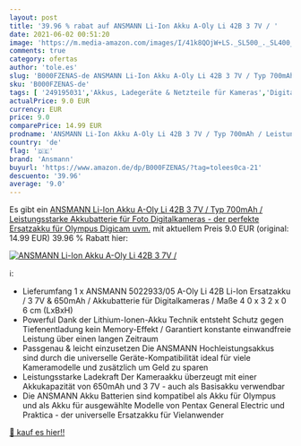 ```yaml
---
layout: post
title: '39.96 % rabat auf ANSMANN Li-Ion Akku A-Oly Li 42B 3 7V / '
date: 2021-06-02 00:51:20
image: 'https://m.media-amazon.com/images/I/41k8QOjW+LS._SL500_._SL400_.jpg'
comments: true
category: ofertas
author: 'tole.es'
slug: 'B000FZENAS-de ANSMANN Li-Ion Akku A-Oly Li 42B 3 7V / Typ 700mAh /...'
sku: 'B000FZENAS-de'
tags: [ '249195031','Akkus, Ladegeräte & Netzteile für Kameras','Digitalkameras','Elektronik & Foto','Ersatzakkus für Kamera & Camcorder','Foto&Video','Kamera & Foto','Kamera- & Fotozubehör','Küche, Haushalt & Wohnen','Küche, Kochen & Backen','Küchenhelfer & Kochzubehör','Produkte','Wohnaccessoires & Deko','ansmann', ]
actualPrice: 9.0 EUR
currency: EUR
price: 9.0
comparePrice: 14.99 EUR
prodname: 'ANSMANN Li-Ion Akku A-Oly Li 42B 3 7V / Typ 700mAh / Leistungsstarke Akkubatterie für Foto Digitalkameras - der perfekte Ersatzakku für Olympus Digicam uvm.'
country: 'de'
flag: '🇩🇪'
brand: 'Ansmann'
buyurl: 'https://www.amazon.de/dp/B000FZENAS/?tag=tolees0ca-21'
descuento: '39.96'
average: '9.0'
---
```


Es gibt ein [ANSMANN Li-Ion Akku A-Oly Li 42B 3 7V / Typ 700mAh / Leistungsstarke Akkubatterie für Foto Digitalkameras - der perfekte Ersatzakku für Olympus Digicam uvm.](https://www.amazon.de/dp/B000FZENAS/?tag=tolees0ca-21) mit aktuellem Preis 9.0 EUR (original: 14.99 EUR) 39.96 % Rabatt hier:

[![ANSMANN Li-Ion Akku A-Oly Li 42B 3 7V / ](https://m.media-amazon.com/images/I/41k8QOjW+LS._SL500_._SL400_.jpg)](https://www.amazon.de/dp/B000FZENAS/?tag=tolees0ca-21)

ℹ️:

- Lieferumfang 1 x ANSMANN 5022933/05 A-Oly Li 42B Li-Ion Ersatzakku / 3 7V & 650mAh / Akkubatterie für Digitalkameras / Maße 4 0 x 3 2 x 0 6 cm (LxBxH)
- Powerful Dank der Lithium-Ionen-Akku Technik entsteht Schutz gegen Tiefenentladung kein Memory-Effekt / Garantiert konstante einwandfreie Leistung über einen langen Zeitraum
- Passgenau & leicht einzusetzen Die ANSMANN Hochleistungsakkus sind durch die universelle Geräte-Kompatibilität ideal für viele Kameramodelle und zusätzlich um Geld zu sparen
- Leistungsstarke Ladekraft Der Kameraakku überzeugt mit einer Akkukapazität von 650mAh und 3 7V - auch als Basisakku verwendbar
- Die ANSMANN Akku Batterien sind kompatibel als Akku für Olympus und als Akku für ausgewählte Modelle von Pentax General Electric und Praktica - der universelle Ersatzakku für Vielanwender

[🛒 kauf es hier!!](https://www.amazon.de/dp/B000FZENAS/?tag=tolees0ca-21)
